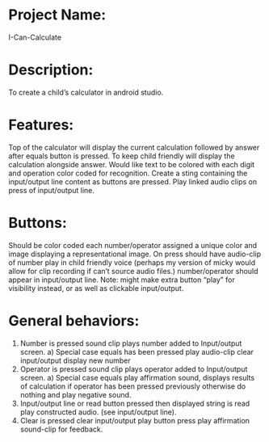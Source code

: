 # Project Name: 
I-Can-Calculate

# Description:  
To create a child’s calculator in android studio.

# Features: 
Top of the calculator will display the current calculation followed by answer after equals button is pressed.
To keep child friendly will display the calculation alongside answer.
Would like text to be colored with each digit and operation color coded for recognition.
Create a sting containing the input/output line content as buttons are pressed.
Play linked audio clips on press of input/output line.

# Buttons:  
Should be color coded each number/operator assigned a unique color and image displaying a representational image. On press should have audio-clip of number play in child           friendly voice (perhaps my version of micky would allow for clip recording if can’t source audio files.) number/operator should appear in input/output line.
          Note: might make extra button “play” for visibility instead, or as well as clickable input/output.
          
# General behaviors:
1)	Number is pressed sound clip plays number added to Input/output screen.
a)	Special case equals has been pressed play audio-clip clear input/output display new number 
2)	Operator is pressed sound clip plays operator added to Input/output screen.
a)	Special case equals play affirmation sound, displays results of calculation if operator has been pressed previously otherwise do nothing and play negative sound.
3)	Input/output line or read button pressed then displayed string is read play constructed audio.
    (see input/output line).
4)	Clear is pressed clear input/output play button press play affirmation sound-clip for feedback.
          
          
